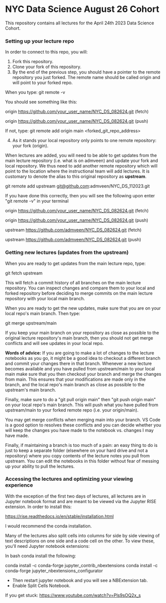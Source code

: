 # NYC Data Science August 26 Cohort


This repository contains all lectures for the April 24th 2023 Data Science Cohort.

### Setting up your lecture repo

In order to connect to this repo, you will:

1. Fork this repository.
2. Clone your fork of this repository.
3. By the end of the previous step, you should have a pointer to the remote repository you just forked. The remote name should be called origin and will point to your forked repo.

When you type: git remote -v

You should see something like this:

origin  https://github.com/your_user_name/NYC_DS_082624.git (fetch)

origin  https://github.com/your_user_name/NYC_DS_082624.git (push)

If not, type: git remote add origin main <forked_git_repo_address>

4. As it stands your local repository only points to one remote repository: your fork (origin).

When lectures are added, you will need to be able to get updates from the main lecture repository (i.e. what is on admveen) and update your fork and local repository. We thus need to add another remote repository which will point to the location where the instructional team will add lectures. It is customary to denote the alias to this original repository as **upstream**.

git remote add upstream git@github.com:admveen/NYC_DS_112023.git

If you have done this correctly, then you will see the following upon enter "git remote -v" in your terminal


origin  https://github.com/your_user_name/NYC_DS_082624.git (fetch)

origin  https://github.com/your_user_name/NYC_DS_082624.git (push)

upstream  https://github.com/admveen/NYC_DS_082624.git (fetch)

upstream  https://github.com/admveen/NYC_DS_082624.git (push)

### Getting new lectures (updates from the upstream)

When you are ready to get updates from the main lecture repo, type:

git fetch upstream 

This will fetch a commit history of all branches on the main lecture repository. You can inspect changes and compare them to your local and forked repository before deciding to merge commits on the main lecture repository with your local main branch.

When you are ready to get the new updates, make sure that you are on your local repo's main branch. Then type:

git merge upstream/main

If you keep your main branch on your repository as close as possible to the original lecture repository's main branch, then you should not get merge conflicts and will see updates in your local repo.

**Words of advice:** If you are going to make a lot of changes to the lecture notebooks as you go, it might be a good idea to checkout a different branch and commit your changes there in that branch. Whenever a new lecture becomes available and you have pulled from upstream/main to your local main make sure that you then checkout your branch and merge the changes from main. This ensures that your modifications are made only in the branch, and the local repo's main branch as close as possible to the upstream's main branch.

Finally, make sure to do a "git pull origin main" then "git push origin main" on your local repo's main branch. This will push what you have pulled from upstream/main to your forked remote repo (i.e. your origin/main).


You may get merge conflicts when merging main into your branch. VS Code is a good option to resolves these conflicts and you can decide whether you will keep the changes you have made to the notebook vs. changes I may have made.

Finally, if maintaining a branch is too much of a pain: an easy thing to do is just to keep a separate folder (elsewhere on your hard drive and not a repository) where you copy contents of the lecture notes you pull from upstream. You can edit the notebooks in this folder without fear of messing up your ability to pull the lectures. 

### Accessing the lectures and optimizing your viewing experience

With the exception of the first two days of lectures, all lectures are in Jupyter notebook format and are meant to be viewed via the Jupyter RISE extension. In order to install this:

https://rise.readthedocs.io/en/stable/installation.html

I would recommend the conda installation.

Many of the lectures also split cells into columns for side by side viewing of text descriptions on one side and a code cell on the other. To view these, you'll need Jupyter notebook extensions:

In bash conda install the following:

conda install -c conda-forge jupyter_contrib_nbextensions
conda install -c conda-forge jupyter_nbextensions_configurator

- Then restart jupyter notebook and you will see a NBExtension tab. 
- Enable Split Cells Notebook.

If you get stuck: https://www.youtube.com/watch?v=Pls9sOQ2x_s
